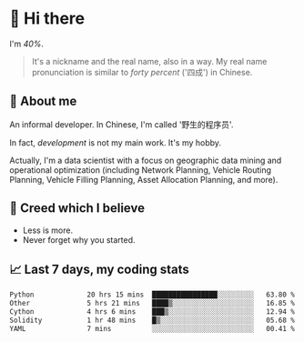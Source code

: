 # 👋 Hi there

I'm *40%*.

> It's a nickname and the real name, also in a way.
> My real name pronunciation is similar to *forty percent* ('四成') in Chinese.

## :speech_balloon: About me

An informal developer. In Chinese, I'm called '野生的程序员'.

In fact, _development_ is not my main work. It's my hobby.

Actually, I'm a data scientist with a focus on geographic data mining and operational optimization (including Network Planning, Vehicle Routing Planning, Vehicle Filling Planning, Asset Allocation Planning, and more).

## :see_no_evil: Creed which I believe

- Less is more.
- Never forget why you started.

## :chart_with_upwards_trend: Last 7 days, my coding stats

<!--START_SECTION:waka-->

```txt
Python             20 hrs 15 mins  ████████████████░░░░░░░░░   63.80 %
Other              5 hrs 21 mins   ████▒░░░░░░░░░░░░░░░░░░░░   16.85 %
Cython             4 hrs 6 mins    ███▒░░░░░░░░░░░░░░░░░░░░░   12.94 %
Solidity           1 hr 48 mins    █▒░░░░░░░░░░░░░░░░░░░░░░░   05.68 %
YAML               7 mins          ░░░░░░░░░░░░░░░░░░░░░░░░░   00.41 %
```

<!--END_SECTION:waka-->
